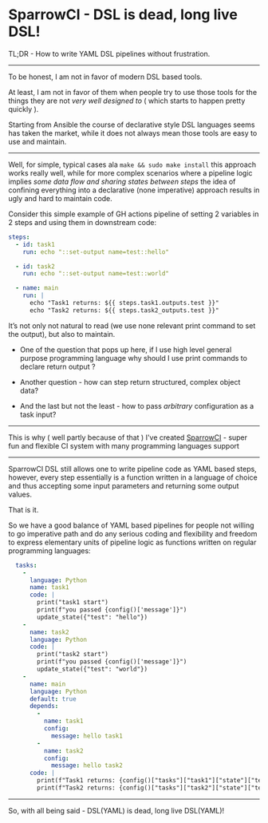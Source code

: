 # SparrowCI - DSL is dead, long live DSL!

TL;DR - How to write YAML DSL pipelines without frustration.

---

To be honest, I am not in favor of modern DSL based tools.

At least, I am not in favor of them when people try to use those tools for the things they are not *very well designed to* ( which starts to happen pretty quickly ).

Starting from Ansible the course of declarative style DSL languages seems has taken the market, while it does not always mean those tools are easy to use and maintain. 

---

Well, for simple, typical cases ala `make && sudo make install` this approach works really well, while for more complex scenarios where a pipeline logic implies _some data flow and sharing states between steps_ the idea of confining everything into a declarative (none imperative) approach results in ugly and hard to maintain code.

Consider this simple example of GH actions pipeline of setting 2 variables in 2 steps and using them in downstream code:

```yaml
steps:
  - id: task1
    run: echo "::set-output name=test::hello"

  - id: task2
    run: echo "::set-output name=test::world"

  - name: main 
    run: |
      echo "Task1 returns: ${{ steps.task1.outputs.test }}"
      echo "Task2 returns: ${{ steps.task2_outputs.test }}"
```

It’s not only not natural to read (we use none relevant print command to set the output), but also to maintain. 

* One of the question that pops up here, if I use high level general purpose programming language why should I use print commands to declare return output ?
* Another question - how can step return structured, complex object data?

* And the last but not the least - how to pass _arbitrary_ configuration as a task input? 

---

This is why ( well partly because of that ) I've created [SparrowCI](https://ci.sparrowhub.io) - super fun and flexible CI system with many programming languages support

---

SparrowCI DSL still allows one to write pipeline code as YAML based steps, however, every step essentially is a function written in a language of choice and thus accepting some input parameters and returning some output values.

That is it.

So we have a good balance of YAML based pipelines for people not willing to go imperative path and do any serious coding and flexibility and freedom to express elementary units of pipeline logic as functions written on regular programming languages:

```yaml
  tasks:
    -
      language: Python
      name: task1
      code: |
        print("task1 start")
        print(f"you passed {config()['message']}")
        update_state({"test": "hello"})
    -
      name: task2
      language: Python
      code: |
        print("task2 start")
        print(f"you passed {config()['message']}")
        update_state({"test": "world"})
    -
      name: main
      language: Python
      default: true
      depends: 
        - 
          name: task1
          config:
            message: hello task1
        - 
          name: task2
          config:
            message: hello task2
      code: |
        print(f"Task1 returns: {config()["tasks"]["task1"]["state"]["test"]}")
        print(f"Task2 returns: {config()["tasks"]["task2"]["state"]["test"]}")

```

---

So, with all being said - DSL(YAML) is dead, long live DSL(YAML)! 



